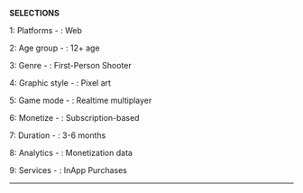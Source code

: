 


<b> SELECTIONS </b>

 1: Platforms - : Web

 2: Age group - : 12+ age

 3: Genre - :  First-Person Shooter

 4: Graphic style - :  Pixel art

 5: Game mode - : Realtime  multiplayer

 6: Monetize - :  Subscription-based

 7: Duration - : 3-6 months

 8: Analytics - : Monetization data

 9: Services - : InApp Purchases

__________________________________
